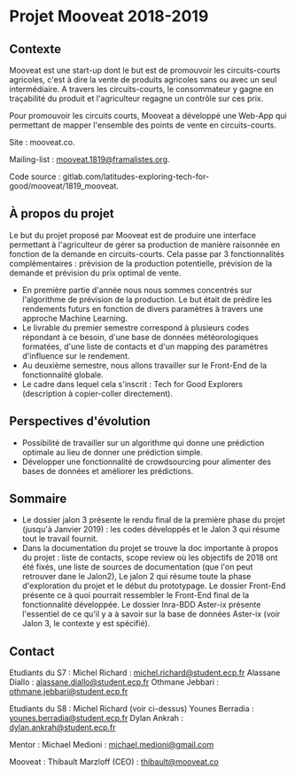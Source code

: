 # Projet Mooveat 2018-2019

## Contexte
Mooveat est une start-up dont le but est de promouvoir les circuits-courts agricoles, c'est à dire la vente de produits agricoles sans ou avec un seul intermédiaire. A travers les circuits-courts, le consommateur y gagne en traçabilité du produit et l'agriculteur regagne un contrôle sur ces prix. 

Pour promouvoir les circuits courts, Mooveat a développé une Web-App qui permettant de mapper l'ensemble des points de vente en circuits-courts. 

Site : mooveat.co.

Mailing-list : mooveat.1819@framalistes.org.

Code source : gitlab.com/latitudes-exploring-tech-for-good/mooveat/1819_mooveat.

## À propos du projet
Le but du projet proposé par Mooveat est de produire une interface permettant à l'agriculteur de gérer sa production de manière raisonnée en fonction de la demande en circuits-courts. Cela passe par 3 fonctionnalités complémentaires : prévision de la production potentielle, prévision de la demande et prévision du prix optimal de vente.
* En première partie d'année nous nous sommes concentrés sur l'algorithme de prévision de la production. Le but était de prédire les rendements futurs en fonction de divers paramètres à travers une approche Machine Learning.
* Le livrable du premier semestre correspond à plusieurs codes répondant à ce besoin, d'une base de données météorologiques formatées, d'une liste de contacts et d'un mapping des paramètres d'influence sur le rendement. 
* Au deuxième semestre, nous allons travailler sur le Front-End de la fonctionnalité globale.
* Le cadre dans lequel cela s'inscrit : Tech for Good Explorers (description à copier-coller directement).

## Perspectives d'évolution
* Possibilité de travailler sur un algorithme qui donne une prédiction optimale au lieu de donner une prédiction simple.
* Développer une fonctionnalité de crowdsourcing pour alimenter des bases de données et améliorer les prédictions. 

## Sommaire
* Le dossier jalon 3 présente le rendu final de la première phase du projet (jusqu'à Janvier 2019) : les codes développés et le Jalon 3 qui résume tout le travail fournit.
* Dans la documentation du projet se trouve la doc importante à propos du projet : liste de contacts, scope review où les objectifs de 2018 ont été fixés, une liste de sources de documentation (que l'on peut retrouver dane le Jalon2), Le jalon 2 qui résume toute la phase d'exploration du projet et le début du prototypage. Le dossier Front-End présente ce à quoi pourrait ressembler le Front-End final de la fonctionnalité développée. Le dossier Inra-BDD Aster-ix présente l'essentiel de ce qu'il y a à savoir sur la base de données Aster-ix (voir Jalon 3, le contexte y est spécifié).

## Contact
Etudiants du S7 :
	 Michel Richard : michel.richard@student.ecp.fr
	 Alassane Diallo : alassane.diallo@student.ecp.fr
	 Othmane Jebbari : othmane.jebbari@student.ecp.fr

Etudiants du S8 :
	 Michel Richard (voir ci-dessus)
	 Younes Berradia : younes.berradia@student.ecp.fr
	 Dylan Ankrah : dylan.ankrah@student.ecp.fr

Mentor : Michael Medioni : michael.medioni@gmail.com

Mooveat : Thibault Marzloff (CEO) : thibault@mooveat.co